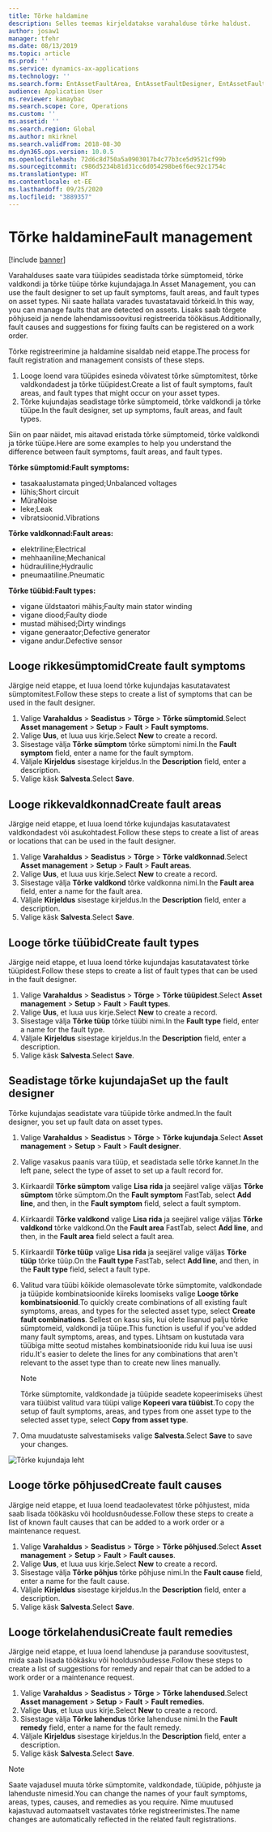```yaml
---
title: Tõrke haldamine
description: Selles teemas kirjeldatakse varahalduse tõrke haldust.
author: josaw1
manager: tfehr
ms.date: 08/13/2019
ms.topic: article
ms.prod: ''
ms.service: dynamics-ax-applications
ms.technology: ''
ms.search.form: EntAssetFaultArea, EntAssetFaultDesigner, EntAssetFaultCopyFromObjectType, EntAssetFaultRemedy, EntAssetObjectFaultRelationRequestInfoPart, EntAssetObjectFaultRelationWorkOrderInfoPart, EntAssetFaultCreateCombinations, EntAssetObjectFaultSymptom, EntAssetObjectFaultSymptomListPage, EntAssetFaultType, EntAssetFaultSymptom, EntAssetFaultCause
audience: Application User
ms.reviewer: kamaybac
ms.search.scope: Core, Operations
ms.custom: ''
ms.assetid: ''
ms.search.region: Global
ms.author: mkirknel
ms.search.validFrom: 2018-08-30
ms.dyn365.ops.version: 10.0.5
ms.openlocfilehash: 72d6c8d750a5a0903017b4c77b3ce5d9521cf99b
ms.sourcegitcommit: c986d5234b81d31cc6d054298be6f6ec92c1754c
ms.translationtype: HT
ms.contentlocale: et-EE
ms.lasthandoff: 09/25/2020
ms.locfileid: "3889357"
---
```

# <a name="fault-management"></a><span data-ttu-id="428ad-103">Tõrke haldamine</span><span class="sxs-lookup"><span data-stu-id="428ad-103">Fault management</span></span>

[!include [banner](../../includes/banner.md)]

 

<span data-ttu-id="428ad-104">Varahalduses saate vara tüüpides seadistada tõrke sümptomeid, tõrke valdkondi ja tõrke tüüpe tõrke kujundajaga.</span><span class="sxs-lookup"><span data-stu-id="428ad-104">In Asset Management, you can use the fault designer to set up fault symptoms, fault areas, and fault types on asset types.</span></span> <span data-ttu-id="428ad-105">Nii saate hallata varades tuvastatavaid tõrkeid.</span><span class="sxs-lookup"><span data-stu-id="428ad-105">In this way, you can manage faults that are detected on assets.</span></span> <span data-ttu-id="428ad-106">Lisaks saab tõrgete põhjuseid ja nende lahendamissoovitusi registreerida töökäsus.</span><span class="sxs-lookup"><span data-stu-id="428ad-106">Additionally, fault causes and suggestions for fixing faults can be registered on a work order.</span></span>

<span data-ttu-id="428ad-107">Tõrke registreerimine ja haldamine sisaldab neid etappe.</span><span class="sxs-lookup"><span data-stu-id="428ad-107">The process for fault registration and management consists of these steps.</span></span>

1. <span data-ttu-id="428ad-108">Looge loend vara tüüpides esineda võivatest tõrke sümptomitest, tõrke valdkondadest ja tõrke tüüpidest.</span><span class="sxs-lookup"><span data-stu-id="428ad-108">Create a list of fault symptoms, fault areas, and fault types that might occur on your asset types.</span></span>
2. <span data-ttu-id="428ad-109">Tõrke kujundajas seadistage tõrke sümptomeid, tõrke valdkondi ja tõrke tüüpe.</span><span class="sxs-lookup"><span data-stu-id="428ad-109">In the fault designer, set up symptoms, fault areas, and fault types.</span></span>

<span data-ttu-id="428ad-110">Siin on paar näidet, mis aitavad eristada tõrke sümptomeid, tõrke valdkondi ja tõrke tüüpe.</span><span class="sxs-lookup"><span data-stu-id="428ad-110">Here are some examples to help you understand the difference between fault symptoms, fault areas, and fault types.</span></span>

<span data-ttu-id="428ad-111">**Tõrke sümptomid:**</span><span class="sxs-lookup"><span data-stu-id="428ad-111">**Fault symptoms:**</span></span>

- <span data-ttu-id="428ad-112">tasakaalustamata pinged;</span><span class="sxs-lookup"><span data-stu-id="428ad-112">Unbalanced voltages</span></span>
- <span data-ttu-id="428ad-113">lühis;</span><span class="sxs-lookup"><span data-stu-id="428ad-113">Short circuit</span></span>
- <span data-ttu-id="428ad-114">Müra</span><span class="sxs-lookup"><span data-stu-id="428ad-114">Noise</span></span>
- <span data-ttu-id="428ad-115">leke;</span><span class="sxs-lookup"><span data-stu-id="428ad-115">Leak</span></span>
- <span data-ttu-id="428ad-116">vibratsioonid.</span><span class="sxs-lookup"><span data-stu-id="428ad-116">Vibrations</span></span>

<span data-ttu-id="428ad-117">**Tõrke valdkonnad:**</span><span class="sxs-lookup"><span data-stu-id="428ad-117">**Fault areas:**</span></span>

- <span data-ttu-id="428ad-118">elektriline;</span><span class="sxs-lookup"><span data-stu-id="428ad-118">Electrical</span></span>
- <span data-ttu-id="428ad-119">mehhaaniline;</span><span class="sxs-lookup"><span data-stu-id="428ad-119">Mechanical</span></span>
- <span data-ttu-id="428ad-120">hüdrauliline;</span><span class="sxs-lookup"><span data-stu-id="428ad-120">Hydraulic</span></span>
- <span data-ttu-id="428ad-121">pneumaatiline.</span><span class="sxs-lookup"><span data-stu-id="428ad-121">Pneumatic</span></span>

<span data-ttu-id="428ad-122">**Tõrke tüübid:**</span><span class="sxs-lookup"><span data-stu-id="428ad-122">**Fault types:**</span></span>

- <span data-ttu-id="428ad-123">vigane üldstaatori mähis;</span><span class="sxs-lookup"><span data-stu-id="428ad-123">Faulty main stator winding</span></span>
- <span data-ttu-id="428ad-124">vigane diood;</span><span class="sxs-lookup"><span data-stu-id="428ad-124">Faulty diode</span></span>
- <span data-ttu-id="428ad-125">mustad mähised;</span><span class="sxs-lookup"><span data-stu-id="428ad-125">Dirty windings</span></span>
- <span data-ttu-id="428ad-126">vigane generaator;</span><span class="sxs-lookup"><span data-stu-id="428ad-126">Defective generator</span></span>
- <span data-ttu-id="428ad-127">vigane andur.</span><span class="sxs-lookup"><span data-stu-id="428ad-127">Defective sensor</span></span>

## <a name="create-fault-symptoms"></a><span data-ttu-id="428ad-128">Looge rikkesümptomid</span><span class="sxs-lookup"><span data-stu-id="428ad-128">Create fault symptoms</span></span>

<span data-ttu-id="428ad-129">Järgige neid etappe, et luua loend tõrke kujundajas kasutatavatest sümptomitest.</span><span class="sxs-lookup"><span data-stu-id="428ad-129">Follow these steps to create a list of symptoms that can be used in the fault designer.</span></span>

1. <span data-ttu-id="428ad-130">Valige **Varahaldus** \> **Seadistus** \> **Tõrge** \> **Tõrke sümptomid**.</span><span class="sxs-lookup"><span data-stu-id="428ad-130">Select **Asset management** \> **Setup** \> **Fault** \> **Fault symptoms**.</span></span>
2. <span data-ttu-id="428ad-131">Valige **Uus**, et luua uus kirje.</span><span class="sxs-lookup"><span data-stu-id="428ad-131">Select **New** to create a record.</span></span>
3. <span data-ttu-id="428ad-132">Sisestage välja **Tõrke sümptom** tõrke sümptomi nimi.</span><span class="sxs-lookup"><span data-stu-id="428ad-132">In the **Fault symptom** field, enter a name for the fault symptom.</span></span>
4. <span data-ttu-id="428ad-133">Väljale **Kirjeldus** sisestage kirjeldus.</span><span class="sxs-lookup"><span data-stu-id="428ad-133">In the **Description** field, enter a description.</span></span>
5. <span data-ttu-id="428ad-134">Valige käsk **Salvesta**.</span><span class="sxs-lookup"><span data-stu-id="428ad-134">Select **Save**.</span></span>

## <a name="create-fault-areas"></a><span data-ttu-id="428ad-135">Looge rikkevaldkonnad</span><span class="sxs-lookup"><span data-stu-id="428ad-135">Create fault areas</span></span>

<span data-ttu-id="428ad-136">Järgige neid etappe, et luua loend tõrke kujundajas kasutatavatest valdkondadest või asukohtadest.</span><span class="sxs-lookup"><span data-stu-id="428ad-136">Follow these steps to create a list of areas or locations that can be used in the fault designer.</span></span>

1. <span data-ttu-id="428ad-137">Valige **Varahaldus** \> **Seadistus** \> **Tõrge** \> **Tõrke valdkonnad**.</span><span class="sxs-lookup"><span data-stu-id="428ad-137">Select **Asset management** \> **Setup** \> **Fault** \> **Fault areas**.</span></span>
2. <span data-ttu-id="428ad-138">Valige **Uus**, et luua uus kirje.</span><span class="sxs-lookup"><span data-stu-id="428ad-138">Select **New** to create a record.</span></span>
3. <span data-ttu-id="428ad-139">Sisestage välja **Tõrke valdkond** tõrke valdkonna nimi.</span><span class="sxs-lookup"><span data-stu-id="428ad-139">In the **Fault area** field, enter a name for the fault area.</span></span>
4. <span data-ttu-id="428ad-140">Väljale **Kirjeldus** sisestage kirjeldus.</span><span class="sxs-lookup"><span data-stu-id="428ad-140">In the **Description** field, enter a description.</span></span>
5. <span data-ttu-id="428ad-141">Valige käsk **Salvesta**.</span><span class="sxs-lookup"><span data-stu-id="428ad-141">Select **Save**.</span></span>

## <a name="create-fault-types"></a><span data-ttu-id="428ad-142">Looge tõrke tüübid</span><span class="sxs-lookup"><span data-stu-id="428ad-142">Create fault types</span></span>

<span data-ttu-id="428ad-143">Järgige neid etappe, et luua loend tõrke kujundajas kasutatavatest tõrke tüüpidest.</span><span class="sxs-lookup"><span data-stu-id="428ad-143">Follow these steps to create a list of fault types that can be used in the fault designer.</span></span>

1. <span data-ttu-id="428ad-144">Valige **Varahaldus** \> **Seadistus** \> **Tõrge** \> **Tõrke tüüpidest**.</span><span class="sxs-lookup"><span data-stu-id="428ad-144">Select **Asset management** \> **Setup** \> **Fault** \> **Fault types**.</span></span>
2. <span data-ttu-id="428ad-145">Valige **Uus**, et luua uus kirje.</span><span class="sxs-lookup"><span data-stu-id="428ad-145">Select **New** to create a record.</span></span>
3. <span data-ttu-id="428ad-146">Sisestage välja **Tõrke tüüp** tõrke tüübi nimi.</span><span class="sxs-lookup"><span data-stu-id="428ad-146">In the **Fault type** field, enter a name for the fault type.</span></span>
4. <span data-ttu-id="428ad-147">Väljale **Kirjeldus** sisestage kirjeldus.</span><span class="sxs-lookup"><span data-stu-id="428ad-147">In the **Description** field, enter a description.</span></span>
5. <span data-ttu-id="428ad-148">Valige käsk **Salvesta**.</span><span class="sxs-lookup"><span data-stu-id="428ad-148">Select **Save**.</span></span>

## <a name="set-up-the-fault-designer"></a><span data-ttu-id="428ad-149">Seadistage tõrke kujundaja</span><span class="sxs-lookup"><span data-stu-id="428ad-149">Set up the fault designer</span></span>

<span data-ttu-id="428ad-150">Tõrke kujundajas seadistate vara tüüpide tõrke andmed.</span><span class="sxs-lookup"><span data-stu-id="428ad-150">In the fault designer, you set up fault data on asset types.</span></span>

1. <span data-ttu-id="428ad-151">Valige **Varahaldus** \> **Seadistus** \> **Tõrge** \> **Tõrke kujundaja**.</span><span class="sxs-lookup"><span data-stu-id="428ad-151">Select **Asset management** \> **Setup** \> **Fault** \> **Fault designer**.</span></span>
2. <span data-ttu-id="428ad-152">Valige vasakus paanis vara tüüp, et seadistada selle tõrke kannet.</span><span class="sxs-lookup"><span data-stu-id="428ad-152">In the left pane, select the type of asset to set up a fault record for.</span></span>
3. <span data-ttu-id="428ad-153">Kiirkaardil **Tõrke sümptom** valige **Lisa rida** ja seejärel valige väljas **Tõrke sümptom** tõrke sümptom.</span><span class="sxs-lookup"><span data-stu-id="428ad-153">On the **Fault symptom** FastTab, select **Add line**, and then, in the **Fault symptom** field, select a fault symptom.</span></span>
4. <span data-ttu-id="428ad-154">Kiirkaardil **Tõrke valdkond** valige **Lisa rida** ja seejärel valige väljas **Tõrke valdkond** tõrke valdkond.</span><span class="sxs-lookup"><span data-stu-id="428ad-154">On the **Fault area** FastTab, select **Add line**, and then, in the **Fault area** field select a fault area.</span></span>
5. <span data-ttu-id="428ad-155">Kiirkaardil **Tõrke tüüp** valige **Lisa rida** ja seejärel valige väljas **Tõrke tüüp** tõrke tüüp.</span><span class="sxs-lookup"><span data-stu-id="428ad-155">On the **Fault type** FastTab, select **Add line**, and then, in the **Fault type** field, select a fault type.</span></span>
6. <span data-ttu-id="428ad-156">Valitud vara tüübi kõikide olemasolevate tõrke sümptomite, valdkondade ja tüüpide kombinatsioonide kiireks loomiseks valige **Looge tõrke kombinatsioonid**.</span><span class="sxs-lookup"><span data-stu-id="428ad-156">To quickly create combinations of all existing fault symptoms, areas, and types for the selected asset type, select **Create fault combinations**.</span></span> <span data-ttu-id="428ad-157">Sellest on kasu siis, kui olete lisanud palju tõrke sümptomeid, valdkondi ja tüüpe.</span><span class="sxs-lookup"><span data-stu-id="428ad-157">This function is useful if you've added many fault symptoms, areas, and types.</span></span> <span data-ttu-id="428ad-158">Lihtsam on kustutada vara tüübiga mitte seotud mistahes kombinatsioonide ridu kui luua ise uusi ridu.</span><span class="sxs-lookup"><span data-stu-id="428ad-158">It's easier to delete the lines for any combinations that aren't relevant to the asset type than to create new lines manually.</span></span>

    > [!NOTE]
    > <span data-ttu-id="428ad-159">Tõrke sümptomite, valdkondade ja tüüpide seadete kopeerimiseks ühest vara tüübist valitud vara tüüpi valige **Kopeeri vara tüübist**.</span><span class="sxs-lookup"><span data-stu-id="428ad-159">To copy the setup of fault symptoms, areas, and types from one asset type to the selected asset type, select **Copy from asset type**.</span></span>

7. <span data-ttu-id="428ad-160">Oma muudatuste salvestamiseks valige **Salvesta**.</span><span class="sxs-lookup"><span data-stu-id="428ad-160">Select **Save** to save your changes.</span></span>

![Tõrke kujundaja leht](media/21-setup-for-work-orders.png)

## <a name="create-fault-causes"></a><span data-ttu-id="428ad-162">Looge tõrke põhjused</span><span class="sxs-lookup"><span data-stu-id="428ad-162">Create fault causes</span></span>

<span data-ttu-id="428ad-163">Järgige neid etappe, et luua loend teadaolevatest tõrke põhjustest, mida saab lisada töökäsku või hooldusnõudesse.</span><span class="sxs-lookup"><span data-stu-id="428ad-163">Follow these steps to create a list of known fault causes that can be added to a work order or a maintenance request.</span></span>

1. <span data-ttu-id="428ad-164">Valige **Varahaldus** \> **Seadistus** \> **Tõrge** \> **Tõrke põhjused**.</span><span class="sxs-lookup"><span data-stu-id="428ad-164">Select **Asset management** \> **Setup** \> **Fault** \> **Fault causes**.</span></span>
2. <span data-ttu-id="428ad-165">Valige **Uus**, et luua uus kirje.</span><span class="sxs-lookup"><span data-stu-id="428ad-165">Select **New** to create a record.</span></span>
3. <span data-ttu-id="428ad-166">Sisestage välja **Tõrke põhjus** tõrke põhjuse nimi.</span><span class="sxs-lookup"><span data-stu-id="428ad-166">In the **Fault cause** field, enter a name for the fault cause.</span></span>
4. <span data-ttu-id="428ad-167">Väljale **Kirjeldus** sisestage kirjeldus.</span><span class="sxs-lookup"><span data-stu-id="428ad-167">In the **Description** field, enter a description.</span></span>
5. <span data-ttu-id="428ad-168">Valige käsk **Salvesta**.</span><span class="sxs-lookup"><span data-stu-id="428ad-168">Select **Save**.</span></span>

## <a name="create-fault-remedies"></a><span data-ttu-id="428ad-169">Looge tõrkelahendusi</span><span class="sxs-lookup"><span data-stu-id="428ad-169">Create fault remedies</span></span>

<span data-ttu-id="428ad-170">Järgige neid etappe, et luua loend lahenduse ja paranduse soovitustest, mida saab lisada töökäsku või hooldusnõudesse.</span><span class="sxs-lookup"><span data-stu-id="428ad-170">Follow these steps to create a list of suggestions for remedy and repair that can be added to a work order or a maintenance request.</span></span>

1. <span data-ttu-id="428ad-171">Valige **Varahaldus** \> **Seadistus** \> **Tõrge** \> **Tõrke lahendused**.</span><span class="sxs-lookup"><span data-stu-id="428ad-171">Select **Asset management** \> **Setup** \> **Fault** \> **Fault remedies**.</span></span>
2. <span data-ttu-id="428ad-172">Valige **Uus**, et luua uus kirje.</span><span class="sxs-lookup"><span data-stu-id="428ad-172">Select **New** to create a record.</span></span>
3. <span data-ttu-id="428ad-173">Sisestage välja **Tõrke lahendus** tõrke lahenduse nimi.</span><span class="sxs-lookup"><span data-stu-id="428ad-173">In the **Fault remedy** field, enter a name for the fault remedy.</span></span>
4. <span data-ttu-id="428ad-174">Väljale **Kirjeldus** sisestage kirjeldus.</span><span class="sxs-lookup"><span data-stu-id="428ad-174">In the **Description** field, enter a description.</span></span>
5. <span data-ttu-id="428ad-175">Valige käsk **Salvesta**.</span><span class="sxs-lookup"><span data-stu-id="428ad-175">Select **Save**.</span></span>

> [!NOTE]
> <span data-ttu-id="428ad-176">Saate vajadusel muuta tõrke sümptomite, valdkondade, tüüpide, põhjuste ja lahenduste nimesid.</span><span class="sxs-lookup"><span data-stu-id="428ad-176">You can change the names of your fault symptoms, areas, types, causes, and remedies as you require.</span></span> <span data-ttu-id="428ad-177">Nime muutused kajastuvad automaatselt vastavates tõrke registreerimistes.</span><span class="sxs-lookup"><span data-stu-id="428ad-177">The name changes are automatically reflected in the related fault registrations.</span></span>
